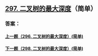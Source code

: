 ## [297. 二叉树的最大深度](https://leetcode-cn.com/problems/merge-two-sorted-lists/)（简单）





### 答案：



#### [上一题（296. 二叉树的最大深度）(简单)](https://github.com/sdwwld/leetCode/blob/master/src/main/java/com/wld/java/leetcode/leetCode0296.md)

#### [下一题（298. 二叉树的最大深度）(简单)](https://github.com/sdwwld/leetCode/blob/master/src/main/java/com/wld/java/leetcode/leetCode0298.md)
